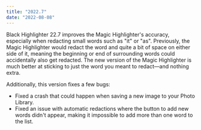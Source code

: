 ```yaml
---
title: "2022.7"
date: "2022-08-08"
---
```


Black Highlighter 22.7 improves the Magic Highlighter's accuracy, especially when redacting small words such as "it" or "as". Previously, the Magic Highlighter would redact the word and quite a bit of space on either side of it, meaning the beginning or end of surrounding words could accidentally also get redacted. The new version of the Magic Highlighter is much better at sticking to just the word you meant to redact—and nothing extra.

Additionally, this version fixes a few bugs:
- Fixed a crash that could happen when saving a new image to your Photo Library.
- Fixed an issue with automatic redactions where the button to add new words didn't appear, making it impossible to add more than one word to the list.
